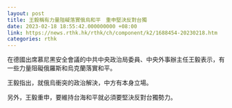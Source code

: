 ```yaml
---
layout: post
title: 王毅稱有力量阻礙落實俄烏和平　重申堅決反對台獨
date: 2023-02-18 18:55:42.000000000 +08:00
link: https://news.rthk.hk/rthk/ch/component/k2/1688454-20230218.htm
categories: rthk
---
```


在德國出席慕尼黑安全會議的中共中央政治局委員、中央外事辦主任王毅表示，有一些力量阻礙俄羅斯和烏克蘭落實和平。

王毅指出，就俄烏衝突的政治解決，中方有本身立場。

另外，王毅重申，要維持台海和平就必須要堅決反對台獨勢力。
